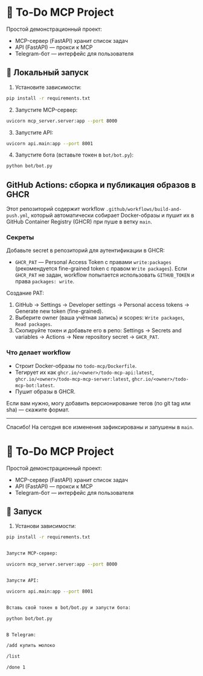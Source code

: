 # 📝 To-Do MCP Project

Простой демонстрационный проект:
- MCP-сервер (FastAPI) хранит список задач
- API (FastAPI) — прокси к MCP
- Telegram-бот — интерфейс для пользователя

## 🚀 Локальный запуск

1. Установите зависимости:

```bash
pip install -r requirements.txt
```

2. Запустите MCP-сервер:

```bash
uvicorn mcp_server.server:app --port 8000
```

3. Запустите API:

```bash
uvicorn api.main:app --port 8001
```

4. Запустите бота (вставьте токен в `bot/bot.py`):

```bash
python bot/bot.py
```

## GitHub Actions: сборка и публикация образов в GHCR

Этот репозиторий содержит workflow `.github/workflows/build-and-push.yml`, который автоматически собирает Docker-образы и пушит их в GitHub Container Registry (GHCR) при пуше в ветку `main`.

### Секреты

Добавьте secret в репозиторий для аутентификации в GHCR:

- `GHCR_PAT` — Personal Access Token с правами `write:packages` (рекомендуется fine-grained token с правом `Write packages`). Если `GHCR_PAT` не задан, workflow попытается использовать `GITHUB_TOKEN` и права `packages: write`.

Создание PAT:

1. GitHub → Settings → Developer settings → Personal access tokens → Generate new token (fine-grained).
2. Выберите owner (ваша учётная запись) и scopes: `Write packages`, `Read packages`.
3. Скопируйте токен и добавьте его в репо: Settings → Secrets and variables → Actions → New repository secret → `GHCR_PAT`.

### Что делает workflow

- Строит Docker-образы по `todo-mcp/Dockerfile`.
- Тегирует их как `ghcr.io/<owner>/todo-mcp-api:latest`, `ghcr.io/<owner>/todo-mcp-mcp-server:latest`, `ghcr.io/<owner>/todo-mcp-bot:latest`.
- Пушит образы в GHCR.

Если вам нужно, могу добавить версионирование тегов (по git tag или sha) — скажите формат.

---
Спасибо! На сегодня все изменения зафиксированы и запушены в `main`.
# 📝 To-Do MCP Project

Простой демонстрационный проект:
- MCP-сервер (FastAPI) хранит список задач
- API (FastAPI) — прокси к MCP
- Telegram-бот — интерфейс для пользователя

## 🚀 Запуск

1. Установи зависимости:
```bash
pip install -r requirements.txt


Запусти MCP-сервер:

uvicorn mcp_server.server:app --port 8000


Запусти API:

uvicorn api.main:app --port 8001


Вставь свой токен в bot/bot.py и запусти бота:

python bot/bot.py


В Telegram:

/add купить молоко

/list

/done 1


